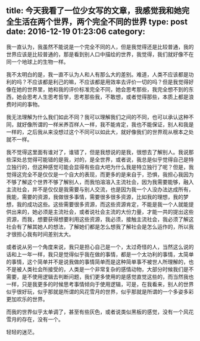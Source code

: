 title: 今天我看了一位少女写的文章，我感觉我和她完全生活在两个世界，两个完全不同的世界
type: post
date: 2016-12-19 01:23:06
category: 
---

我一直认为，我虽然不能说是一个完全不同的人，但是我觉得还是比较普通，我的世界应该是比较普通的，那是看到别人口中描绘的世界，我觉得，我们就好像不在同一个地球上的生物一样。

我不太明白的是，我一直不认为人和人有那么大的差别。难道，人类不应该都是功利的吗？不应该都是利己的嘛，不应该都是用效率去评价一切的吗？但是我觉得好像在她的世界里，她和我的评价标准完全不同，她会思考那些，我完全想不到的东西，她会思考人生思考哲学，思考那些我，不敢想，或者觉得那些，本质上都是浪费时间的事物。

我无法理解为什么我们如此不同？我可以理解我们之间的不同，也可以承认这种不同，就好像所谓的一样米养百样人一样，我不能肯定，我也不能保证，别人和我是一样的，之后我从来没想过这个不同可以如此大，就好像我们的世界观从根本之处就不一样。

我不觉得这里面有谁对了，谁错了，但是我想说的是我，很想去了解别人。我说那些深处总觉得可能错的是我，对的，是全世界，或者说，我总是似乎觉得自己是特立独行的，但这种感觉可能会显得有些自大吧为什么我是特立独行了呢？但是，我觉得这完全不是仅仅是一个自大的表现，而更多的是来自于，恐惧，我担心我因为不够了解这个世界不够了解别人，而我怕溶溶入主流社会，因为我需要能够，融入主流社会，并不是仅仅是我需要与别人交流，也是因为我一个人没办法达成所有，我能，需要的资源，我做很多事情，需要很多很多资源，比如我的理想，我的梦想，我的成功这些。这些需要很多资源，而这些资源肯定，不能是我一个人就能提供出来的，她必须是主流社会，或者说社会主流的大份力量，才能一共的提出这些资源，而我，想要获得想要利用这些资源，我必须，接触主流社会，我必须了解这社会有了解其她人的想法，了解她们都是怎么想我了解社会是怎么运作的，所以我才很担心我有时间差别太大。

或者说从另一个角度来说，我只是担心自己是一个，太过奇怪的人，当然这么说的话和上一年一样，我只是觉得似乎我在做的事情，都是一个太功利的事情，太简单的事情，这个简单并不是说我做的事情简单而是这种简单事不被世人所理解的，也不是被人类社会所接受的，人类是一个非常复杂的感情动物，大部分时候我们是不需要，是不使用逻辑去判断问题，我们更多使用的是感觉直觉这些的，而当然我也一样，只是我更多的时候思考事情倾向于使用逻辑，可是，在我看来，别人的世界似乎很好玩，似乎那就是所谓的风花雪月的世界，似乎那就是所谓的一个多姿多彩更加欢乐的世界。

而我的世界似乎太单调了，甚至有些灰色，或者说类似黑板的感觉，没有一个风花雪月的存在，没有一个。

轻轻的迷茫。
